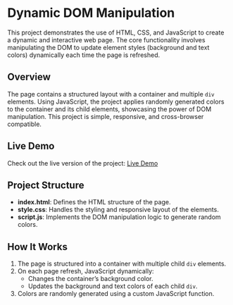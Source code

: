 # Dynamic DOM Manipulation

This project demonstrates the use of HTML, CSS, and JavaScript to create a dynamic and interactive web page. The core functionality involves manipulating the DOM to update element styles (background and text colors) dynamically each time the page is refreshed.

## Overview

The page contains a structured layout with a container and multiple `div` elements. Using JavaScript, the project applies randomly generated colors to the container and its child elements, showcasing the power of DOM manipulation. This project is simple, responsive, and cross-browser compatible.

## Live Demo

Check out the live version of the project: [Live Demo](https://mehmetalbyrak.github.io/jsDomManipulation/)

## Project Structure

- **index.html**: Defines the HTML structure of the page.
- **style.css**: Handles the styling and responsive layout of the elements.
- **script.js**: Implements the DOM manipulation logic to generate random colors.


## How It Works

1. The page is structured into a container with multiple child `div` elements.
2. On each page refresh, JavaScript dynamically:
   - Changes the container’s background color.
   - Updates the background and text colors of each child `div`.
3. Colors are randomly generated using a custom JavaScript function.

